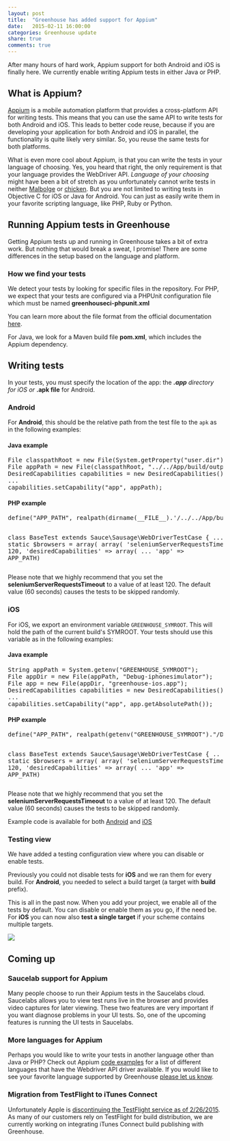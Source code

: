 ```yaml
---
layout: post
title:  "Greenhouse has added support for Appium"
date:   2015-02-11 16:00:00
categories: Greenhouse update
share: true
comments: true
---
```


After many hours of hard work, Appium support for both Android and iOS is finally here.
We currently enable writing Appium tests in either Java or PHP.

<!--more-->
<h2>What is Appium?</h2>

<a href="http://appium.io/">Appium</a> is a mobile automation platform that provides a cross-platform API for writing tests.
This means that you can use the same API to write tests for both Android and iOS. This leads to better code reuse, because if you are developing your application for both Android and iOS in parallel, the functionality is quite likely very similar. So, you reuse the same tests for both platforms.

What is even more cool about Appium, is that you can write the tests in your language of choosing. Yes, you heard that right, the only requirement is that your language provides the WebDriver API. *Language of your choosing* might have been  a bit of stretch as you unfortunately cannot write tests in neither <a href="http://esolangs.org/wiki/Malbolge">Malbolge</a> or <a href="http://esolangs.org/wiki/chicken">chicken</a>. But you are not limited to writing tests in Objective C for iOS or Java for Android. You can just as easily write them in your favorite scripting language, like PHP, Ruby or Python. 


<h2>Running Appium tests in Greenhouse</h2>

Getting Appium tests up and running in Greenhouse takes a bit of extra work. But nothing that would break a sweat, I promise! 
There are some differences in the setup based on the language and platform.

<h3>How we find your tests</h3>

We detect your tests by looking for specific files in the repository. For PHP, we expect that your tests are configured via a PHPUnit configuration file which must be named **greenhouseci-phpunit.xml**

You can learn more about the file format from the official documentation <a href="https://phpunit.de/manual/current/en/appendixes.configuration.html">here</a>.

For Java, we look for a Maven build file **pom.xml**, which includes the Appium dependency.

<h2>Writing tests</h2>

In your tests, you must specify the location of the app: the <strong>*.app</strong> directory for iOS
or <strong>*.apk file</strong> for Android.

<h3>Android</h3>

For <b>Android</b>, this should be the relative path from the test file to the <code>apk</code> as in the following examples:

<h4>Java example</h4>
<pre>File classpathRoot = new File(System.getProperty("user.dir"));
File appPath = new File(classpathRoot, "../../App/build/outputs/apk/App-greenhouseandroid-debug.apk");
DesiredCapabilities capabilities = new DesiredCapabilities();
...
capabilities.setCapability("app", appPath);
</pre>

<h4>PHP example</h4>
<pre>define("APP_PATH", realpath(dirname(__FILE__).'/../../App/build/outputs/apk/App-greenhouseandroid-debug.apk'));

class BaseTest extends Sauce\Sausage\WebDriverTestCase {
    ...
    public static $browsers = array(
        array(
        'seleniumServerRequestsTimeout' => 120,
        'desiredCapabilities' => array(
            ...
            'app' => APP_PATH)</pre>

Please note that we highly recommend that you set the **seleniumServerRequestsTimeout** to a value of at least 120. The default value (60 seconds) causes the tests to be skipped randomly.

<h3>iOS</h3>

For iOS, we export an environment variable <code>GREENHOUSE_SYMROOT</code>. This will hold the path of the current build's SYMROOT. Your tests should use this variable as in the following examples: <br />
<h4>Java example</h4>
<pre>String appPath = System.getenv("GREENHOUSE_SYMROOT");
File appDir = new File(appPath, "Debug-iphonesimulator");
File app = new File(appDir, "greenhouse-ios.app");
DesiredCapabilities capabilities = new DesiredCapabilities();
...
capabilities.setCapability("app", app.getAbsolutePath());</pre>
<h4>PHP example</h4>
<pre>define("APP_PATH", realpath(getenv("GREENHOUSE_SYMROOT")."/Debug-iphonesimulator/greenhouse-ios.app"));

class BaseTest extends Sauce\Sausage\WebDriverTestCase {
    ..
    public static $browsers = array(
        array(
            'seleniumServerRequestsTimeout' => 120,
            'desiredCapabilities' => array(
                ...
                'app' => APP_PATH)</pre>

Please note that we highly recommend that you set the **seleniumServerRequestsTimeout** to a value of at least 120. The default value (60 seconds) causes the tests to be skipped randomly.

Example code is available for both <a href="https://github.com/lauriskr/greenhouse-android/tree/appium">Android</a> and <a href="https://github.com/lauriskr/greenhouse-ios/tree/appium/greenhouse-ios/appium">iOS</a>

<h3>Testing view</h3> 
We have added a testing configuration view where you can disable or enable tests.

Previously you could not disable tests for **iOS** and we ran them for every build. 
For **Android**, you needed to select a build target (a target with **build** prefix). 

This is all in the past now. When you add your project, we enable all of the tests by default. You can disable or enable them as you go, if the need be. For **iOS** you can now also **test a single target** if your scheme contains multiple targets.

<a data-lightbox="testing" href="{{ site_url }}/assets/testing_view.png">
    <img class="post-img" src="{{ site_url }}/assets/testing_view.png"/>
</a>

<h2>Coming up</h2>

<h3>Saucelab support for Appium</h3>
Many people choose to run their Appium tests in the Saucelabs cloud. Saucelabs allows you to view test runs live in the browser and provides video captures for later viewing. These two features are very important if you want diagnose problems in your UI tests. So, one of the upcoming features is running the UI tests in Saucelabs.

<h3>More languages for Appium</h3>
Perhaps you would like to write your tests in another language other than Java or PHP?
Check out Appium <a href="https://github.com/appium/sample-code/tree/master/sample-code/examples">code examples</a> for a list of different languages that have the Webdriver API driver available.
If you would like to see your favorite language supported by Greenhouse <a href="http://greenhouseci.com/contact-us.html">please let us know</a>.
<h3>Migration from TestFlight to iTunes Connect</h3>
Unfortunately Apple is <a href="http://help.testflightapp.com/customer/portal/articles/1768754">discontinuing the TestFlight service as of 2/26/2015</a>. As many of our customers rely on TestFlight for build distribution, we are currently working on integrating iTunes Connect build publishing with Greenhouse.

